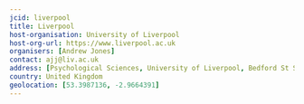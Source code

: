 ```yaml
---
jcid: liverpool
title: Liverpool 
host-organisation: University of Liverpool 
host-org-url: https://www.liverpool.ac.uk 
organisers: [Andrew Jones]
contact: ajj@liv.ac.uk 
address: [Psychological Sciences, University of Liverpool, Bedford St South, L62BA]
country: United Kingdom
geolocation: [53.3987136, -2.9664391]
---
```

